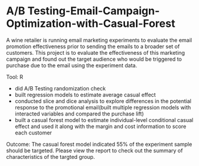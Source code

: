 # A/B Testing-Email-Campaign-Optimization-with-Casual-Forest
A wine retailer is running email marketing experiments to evaluate the email promotion effectiveness prior to sending the emails to a broader set of customers. 
This project is to evaluate the effectiveness of this marketing campaign and found out the target audience who would be triggered to purchase due to 
the email using the experiment data.  <br>

Tool: R  <br>

* did A/B Testing randomization check 
* built regression models to estimate average casual effect
* conducted slice and dice analysis to explore differences in the potential response to the promotional email(built multiple regression models with interacted variables and compared the purchase lift)
* built a casual forest model to estimate individual-level conditional casual effect and used it along with the margin and cost information to score each customer 

Outcome: The casual forest model indicated 55% of the experiment sample should be targeted. Please view the report to check out the summary of characteristics of the targted group. 
 
